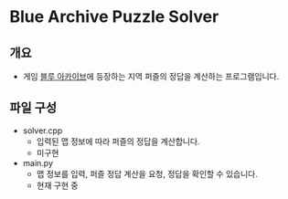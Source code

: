 #   Blue Archive Puzzle Solver
##  개요
*   게임 [블루 아카이브](https://bluearchive.nexon.com/home)에 등장하는 지역 퍼즐의 정답을 계산하는 프로그램입니다.

##  파일 구성
*   solver.cpp
    *   입력된 맵 정보에 따라 퍼즐의 정답을 계산합니다.
    *   미구현
*   main.py
    *   맵 정보를 입력, 퍼즐 정답 계산을 요청, 정답을 확인할 수 있습니다.
    *   현재 구현 중